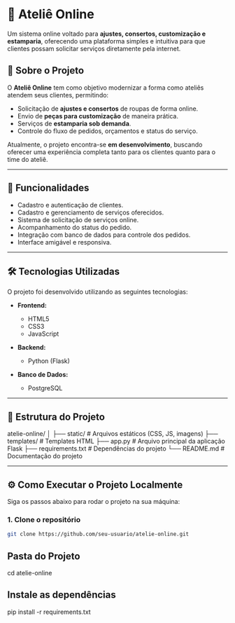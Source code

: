 # 🧵 Ateliê Online

Um sistema online voltado para **ajustes, consertos, customização e estamparia**, oferecendo uma plataforma simples e intuitiva para que clientes possam solicitar serviços diretamente pela internet.

## 📖 Sobre o Projeto
O **Ateliê Online** tem como objetivo modernizar a forma como ateliês atendem seus clientes, permitindo:
- Solicitação de **ajustes e consertos** de roupas de forma online.  
- Envio de **peças para customização** de maneira prática.  
- Serviços de **estamparia sob demanda**.  
- Controle do fluxo de pedidos, orçamentos e status do serviço.  

Atualmente, o projeto encontra-se **em desenvolvimento**, buscando oferecer uma experiência completa tanto para os clientes quanto para o time do ateliê.

---

## 🚀 Funcionalidades
- Cadastro e autenticação de clientes.  
- Cadastro e gerenciamento de serviços oferecidos.  
- Sistema de solicitação de serviços online.  
- Acompanhamento do status do pedido.  
- Integração com banco de dados para controle dos pedidos.  
- Interface amigável e responsiva.  

---

## 🛠 Tecnologias Utilizadas
O projeto foi desenvolvido utilizando as seguintes tecnologias:

- **Frontend:**  
  - HTML5  
  - CSS3  
  - JavaScript  

- **Backend:**  
  - Python (Flask)  

- **Banco de Dados:**  
  - PostgreSQL  

---

## 📂 Estrutura do Projeto

atelie-online/
│
├── static/ # Arquivos estáticos (CSS, JS, imagens)
├── templates/ # Templates HTML
├── app.py # Arquivo principal da aplicação Flask
├── requirements.txt # Dependências do projeto
└── README.md # Documentação do projeto


---

## ⚙️ Como Executar o Projeto Localmente

Siga os passos abaixo para rodar o projeto na sua máquina:

### 1. Clone o repositório
````bash
git clone https://github.com/seu-usuario/atelie-online.git
````
## Pasta do Projeto
cd atelie-online

## Instale as dependências
pip install -r requirements.txt
